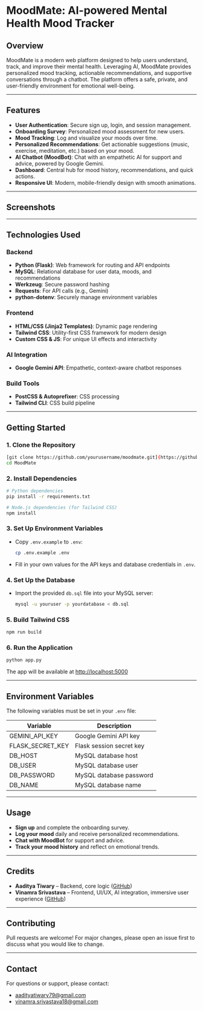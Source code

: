 # MoodMate: AI-powered Mental Health Mood Tracker

## Overview
MoodMate is a modern web platform designed to help users understand, track, and improve their mental health. Leveraging AI, MoodMate provides personalized mood tracking, actionable recommendations, and supportive conversations through a chatbot. The platform offers a safe, private, and user-friendly environment for emotional well-being.

---

## Features
- **User Authentication**: Secure sign up, login, and session management.
- **Onboarding Survey**: Personalized mood assessment for new users.
- **Mood Tracking**: Log and visualize your moods over time.
- **Personalized Recommendations**: Get actionable suggestions (music, exercise, meditation, etc.) based on your mood.
- **AI Chatbot (MoodBot)**: Chat with an empathetic AI for support and advice, powered by Google Gemini.
- **Dashboard**: Central hub for mood history, recommendations, and quick actions.
- **Responsive UI**: Modern, mobile-friendly design with smooth animations.

---

## Screenshots
<!-- Add screenshots/gifs of your app here -->

---

## Technologies Used

### Backend
- **Python (Flask)**: Web framework for routing and API endpoints
- **MySQL**: Relational database for user data, moods, and recommendations
- **Werkzeug**: Secure password hashing
- **Requests**: For API calls (e.g., Gemini)
- **python-dotenv**: Securely manage environment variables

### Frontend
- **HTML/CSS (Jinja2 Templates)**: Dynamic page rendering
- **Tailwind CSS**: Utility-first CSS framework for modern design
- **Custom CSS & JS**: For unique UI effects and interactivity

### AI Integration
- **Google Gemini API**: Empathetic, context-aware chatbot responses

### Build Tools
- **PostCSS & Autoprefixer**: CSS processing
- **Tailwind CLI**: CSS build pipeline

---

## Getting Started

### 1. Clone the Repository
```bash
[git clone https://github.com/yourusername/moodmate.git](https://github.com/Vinamra04/MoodMate.git)
cd MoodMate
```

### 2. Install Dependencies
```bash
# Python dependencies
pip install -r requirements.txt

# Node.js dependencies (for Tailwind CSS)
npm install
```

### 3. Set Up Environment Variables
- Copy `.env.example` to `.env`:
  ```bash
  cp .env.example .env
  ```
- Fill in your own values for the API keys and database credentials in `.env`.

### 4. Set Up the Database
- Import the provided `db.sql` file into your MySQL server:
  ```bash
  mysql -u youruser -p yourdatabase < db.sql
  ```

### 5. Build Tailwind CSS
```bash
npm run build
```

### 6. Run the Application
```bash
python app.py
```

The app will be available at [http://localhost:5000](http://localhost:5000)

---

## Environment Variables
The following variables must be set in your `.env` file:

| Variable           | Description                        |
|--------------------|------------------------------------|
| GEMINI_API_KEY     | Google Gemini API key              |
| FLASK_SECRET_KEY   | Flask session secret key           |
| DB_HOST            | MySQL database host                |
| DB_USER            | MySQL database user                |
| DB_PASSWORD        | MySQL database password            |
| DB_NAME            | MySQL database name                |

---

## Usage
- **Sign up** and complete the onboarding survey.
- **Log your mood** daily and receive personalized recommendations.
- **Chat with MoodBot** for support and advice.
- **Track your mood history** and reflect on emotional trends.

---

## Credits
- **Aaditya Tiwary** – Backend, core logic ([GitHub](https://github.com/AadityaTiwary1))
- **Vinamra Srivastava** – Frontend, UI/UX, AI integration, immersive user experience ([GitHub](https://github.com/Vinamra04))

---

## Contributing
Pull requests are welcome! For major changes, please open an issue first to discuss what you would like to change.

---

## Contact
For questions or support, please contact:
- [aadityatiwary79@gmail.com](mailto:aadityatiwary79@gmail.com)
- [vinamra.srivastava18@gmail.com](mailto:vinamra.srivastava18@gmail.com) 
